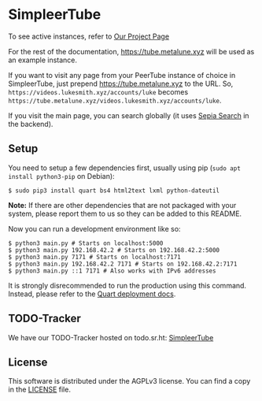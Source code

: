 # SimpleerTube

To see active instances, refer to [Our Project Page](https://simple-web.metalune.xyz/projects/simpleertube.html)

For the rest of the documentation, https://tube.metalune.xyz will be used as an example instance.

If you want to visit any page from your PeerTube instance of choice in SimpleerTube, just prepend https://tube.metalune.xyz to the URL.
So, `https://videos.lukesmith.xyz/accounts/luke` becomes `https://tube.metalune.xyz/videos.lukesmith.xyz/accounts/luke`.

If you visit the main page, you can search globally (it uses [Sepia Search](https://sepiasearch.org) in the backend).

## Setup

You need to setup a few dependencies first, usually using pip (`sudo apt install python3-pip` on Debian):

```
$ sudo pip3 install quart bs4 html2text lxml python-dateutil
```

**Note:** If there are other dependencies that are not packaged with your system, please report them to us so they can be added to this README.

Now you can run a development environment like so:

```
$ python3 main.py # Starts on localhost:5000
$ python3 main.py 192.168.42.2 # Starts on 192.168.42.2:5000
$ python3 main.py 7171 # Starts on localhost:7171
$ python3 main.py 192.168.42.2 7171 # Starts on 192.168.42.2:7171
$ python3 main.py ::1 7171 # Also works with IPv6 addresses
```

It is strongly disrecommended to run the production using this command. Instead, please refer to the [Quart deployment docs](https://pgjones.gitlab.io/quart/tutorials/deployment.html).

## TODO-Tracker

We have our TODO-Tracker hosted on todo.sr.ht: [SimpleerTube](https://todo.sr.ht/~metalune/SimpleerTube)

## License

This software is distributed under the AGPLv3 license. You can find a copy in the [LICENSE](LICENSE) file.

